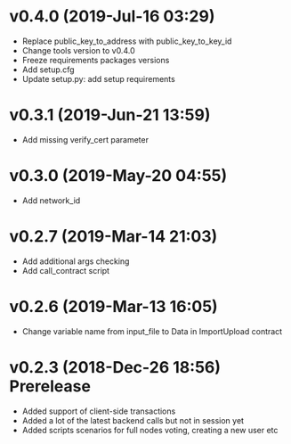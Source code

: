 # v0.4.0 (2019-Jul-16 03:29)

* Replace public_key_to_address with public_key_to_key_id
* Change tools version to v0.4.0
* Freeze requirements packages versions
* Add setup.cfg
* Update setup.py: add setup requirements

# v0.3.1 (2019-Jun-21 13:59)

* Add missing verify_cert parameter

# v0.3.0 (2019-May-20 04:55)

* Add network_id

# v0.2.7 (2019-Mar-14 21:03)

* Add additional args checking
* Add call_contract script

# v0.2.6 (2019-Mar-13 16:05)

* Change variable name from input_file to Data in ImportUpload contract

# v0.2.3 (2018-Dec-26 18:56) Prerelease

* Added support of client-side transactions
* Added a lot of the latest backend calls but not in session yet
* Added scripts scenarios for full nodes voting, creating a new user etc
